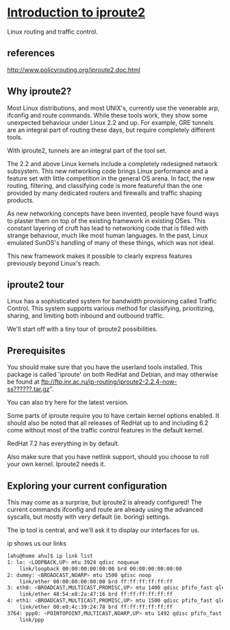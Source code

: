 # **[Introduction to iproute2](https://tldp.org/HOWTO/Adv-Routing-HOWTO/lartc.iproute2.html)**

Linux routing and traffic control.

## references

<http://www.policyrouting.org/iproute2.doc.html>

## Why iproute2?

Most Linux distributions, and most UNIX's, currently use the venerable arp, ifconfig and route commands. While these tools work, they show some unexpected behaviour under Linux 2.2 and up. For example, GRE tunnels are an integral part of routing these days, but require completely different tools.

With iproute2, tunnels are an integral part of the tool set.

The 2.2 and above Linux kernels include a completely redesigned network subsystem. This new networking code brings Linux performance and a feature set with little competition in the general OS arena. In fact, the new routing, filtering, and classifying code is more featureful than the one provided by many dedicated routers and firewalls and traffic shaping products.

As new networking concepts have been invented, people have found ways to plaster them on top of the existing framework in existing OSes. This constant layering of cruft has lead to networking code that is filled with strange behaviour, much like most human languages. In the past, Linux emulated SunOS's handling of many of these things, which was not ideal.

This new framework makes it possible to clearly express features previously beyond Linux's reach.

## iproute2 tour

Linux has a sophisticated system for bandwidth provisioning called Traffic Control. This system supports various method for classifying, prioritizing, sharing, and limiting both inbound and outbound traffic.

We'll start off with a tiny tour of iproute2 possibilities.

## Prerequisites

You should make sure that you have the userland tools installed. This package is called 'iproute' on both RedHat and Debian, and may otherwise be found at ftp://ftp.inr.ac.ru/ip-routing/iproute2-2.2.4-now-ss??????.tar.gz".

You can also try here for the latest version.

Some parts of iproute require you to have certain kernel options enabled. It should also be noted that all releases of RedHat up to and including 6.2 come without most of the traffic control features in the default kernel.

RedHat 7.2 has everything in by default.

Also make sure that you have netlink support, should you choose to roll your own kernel. Iproute2 needs it.

## Exploring your current configuration

This may come as a surprise, but iproute2 is already configured! The current commands ifconfig and route are already using the advanced syscalls, but mostly with very default (ie. boring) settings.

The ip tool is central, and we'll ask it to display our interfaces for us.

ip shows us our links

```bash
[ahu@home ahu]$ ip link list
1: lo: <LOOPBACK,UP> mtu 3924 qdisc noqueue 
    link/loopback 00:00:00:00:00:00 brd 00:00:00:00:00:00
2: dummy: <BROADCAST,NOARP> mtu 1500 qdisc noop 
    link/ether 00:00:00:00:00:00 brd ff:ff:ff:ff:ff:ff
3: eth0: <BROADCAST,MULTICAST,PROMISC,UP> mtu 1400 qdisc pfifo_fast qlen 100
    link/ether 48:54:e8:2a:47:16 brd ff:ff:ff:ff:ff:ff
4: eth1: <BROADCAST,MULTICAST,PROMISC,UP> mtu 1500 qdisc pfifo_fast qlen 100
    link/ether 00:e0:4c:39:24:78 brd ff:ff:ff:ff:ff:ff
3764: ppp0: <POINTOPOINT,MULTICAST,NOARP,UP> mtu 1492 qdisc pfifo_fast qlen 10
    link/ppp
```
